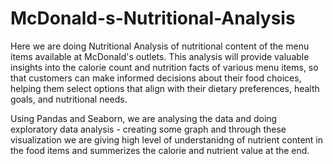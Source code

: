 # McDonald-s-Nutritional-Analysis

Here we are doing Nutritional Analysis of nutritional content of the menu items available at McDonald's outlets.
This analysis will provide valuable insights into the calorie count and nutrition facts of various menu items, so that customers can make informed decisions about their food choices, 
helping them select options that align with their dietary preferences, health goals, and nutritional needs.

Using Pandas and Seaborn, we are analysing the data and doing exploratory data analysis - creating some graph and through these visualization we are giving high level of understanidng of nutrient content in the 
food items and summerizes the calorie and nutrient value at the end.
